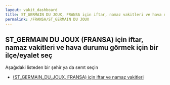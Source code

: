 ```yaml
---
layout: vakit_dashboard
title: ST_GERMAIN DU JOUX, FRANSA için iftar, namaz vakitleri ve hava durumu - ilçe/eyalet seç
permalink: /FRANSA/ST_GERMAIN DU JOUX
---
```


## ST_GERMAIN DU JOUX (FRANSA) için iftar, namaz vakitleri ve hava durumu  görmek için bir ilçe/eyalet seç

Aşağıdaki listeden bir şehir ya da semt seçin

* [ (ST_GERMAIN_DU_JOUX, FRANSA) için iftar ve namaz vakitleri](/FRANSA/ST_GERMAIN_DU_JOUX/)

<script type="text/javascript">
  var GLOBAL_COUNTRY = 'FRANSA';
  var GLOBAL_CITY = 'ST_GERMAIN DU JOUX';
  var GLOBAL_STATE = 'ST_GERMAIN DU JOUX';
</script>
